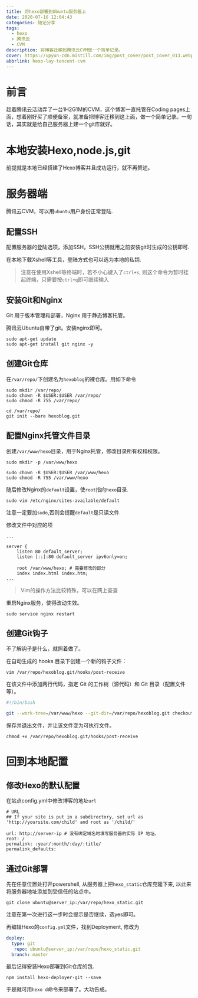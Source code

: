```yaml
---
title: 将hexo部署到Ubuntu服务器上
date: 2020-07-16 12:04:43
categories: 随记分享
tags:
  - hexo
  - 腾讯云
  - CVM
description: 将博客迁移到腾讯云CVM做一个简单记录。
cover: https://upyun-cdn.mistill.com/img/post_cover/post_cover_013.webp
abbrlink: hexo-lay-tencent-cvm
---
```


# 前言

趁着腾讯云活动弄了一台1H2G1M的CVM，这个博客一直托管在Coding pages上面，想着刚好买了顺便备案，就准备把博客迁移到这上面，做一个简单记录。一句话，其实就是给自己服务器上建一个git库就好。

# 本地安装Hexo,node.js,git

前提就是本地已经搭建了Hexo博客并且成功运行，就不再赘述。

# 服务器端

腾讯云CVM，可以用`ubuntu`用户身份正常登陆.

## 配置SSH

配置服务器的登陆选项，添加SSH，SSH公钥就用之前安装git时生成的公钥即可.

在本地下载Xshell等工具，登陆方式也可以选为本地的私钥.

> 注意在使用Xshell等终端时，若不小心键入了`ctrl+s`, 则这个命令为暂时挂起终端，只需要按`ctrl+q`即可继续输入

## 安装Git和Nginx

Git 用于版本管理和部署，Nginx 用于静态博客托管。

腾讯云Ubuntu自带了git。安装nginx即可。



```shell
sudo apt-get update
sudo apt-get install git nginx -y
```

## 创建Git仓库



在`/var/repo/`下创建名为`hexoblog`的裸仓库。用如下命令



```shell
sudo mkdir /var/repo/
sudo chown -R $USER:$USER /var/repo/
sudo chmod -R 755 /var/repo/

cd /var/repo/
git init --bare hexoblog.git
```

## 配置Nginx托管文件目录



创建`/var/www/hexo`目录，用于Nginx托管，修改目录所有权和权限。



```shell
sudo mkdir -p /var/www/hexo

sudo chown -R $USER:$USER /var/www/hexo
sudo chmod -R 755 /var/www/hexo
```



随后修改Nginx的`default`设置，使`root`指向`hexo`目录.



```shell
sudo vim /etc/nginx/sites-available/default
```



注意一定要加`sudo`,否则会提醒`default`是只读文件.

修改文件中对应的项



```
...

server {
    listen 80 default_server;
    listen [::]:80 default_server ipv6only=on;

    root /var/www/hexo; # 需要修改的部分
    index index.html index.htm;
...
```

> Vim的操作方法比较特殊，可以在网上查查

重启Nginx服务，使得改动生效。



```shell
sudo service nginx restart
```



## 创建Git钩子



不了解钩子是什么，就照着做了。

在自动生成的 hooks 目录下创建一个新的钩子文件：



```shell
vim /var/repo/hexoblog.git/hooks/post-receive
```



在该文件中添加两行代码，指定 Git 的工作树（源代码）和 Git 目录（配置文件等）。



```bash
#!/bin/bash

git --work-tree=/var/www/hexo --git-dir=/var/repo/hexoblog.git checkout -f
```



保存并退出文件，并让该文件变为可执行文件。



```shell
chmod +x /var/repo/hexoblog.git/hooks/post-receive
```

# 回到本地配置

## 修改Hexo的默认配置

在站点config.yml中修改博客的地址`url`



```shell
# URL
## If your site is put in a subdirectory, set url as 'http://yoursite.com/child' and root as '/child/'

url: http://server-ip # 没有绑定域名时填写服务器的实际 IP 地址。
root: /
permalink: :year/:month/:day/:title/
permalink_defaults:
```

## 通过Git部署

先在任意位置处打开powershell, 从服务器上把`hexo_static`仓库克隆下来, 以此来将服务器地址添加到受信任的站点中。



```shell
git clone ubuntu@server_ip:/var/repo/hexo_static.git
```



注意在第一次进行这一步时会提示是否继续，选yes即可。

再编辑Hexo的`config.yml`文件，找到Deployment, 修改为



```yml
deploy:
  type: git
   repo: ubuntu@server_ip:/var/repo/hexo_static.git
  branch: master
```



最后记得安装Hexo部署到Git仓库的包.



```shell
npm install hexo-deployer-git --save
```



于是就可用`hexo d`命令来部署了。大功告成。


